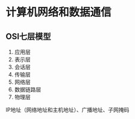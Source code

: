 # 计算机网络和数据通信

## OSI七层模型

1. 应用层
2. 表示层
3. 会话层
4. 传输层
5. 网络层
6. 数据链路层
7. 物理层

IP地址（网络地址和主机地址）、广播地址、子网掩码